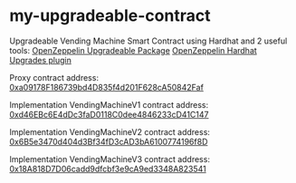 # my-upgradeable-contract
Upgradeable Vending Machine Smart Contract
using Hardhat and 2 useful tools:
[OpenZeppelin Upgradeable Package](https://docs.openzeppelin.com/contracts/4.x/upgradeable)
[OpenZeppelin Hardhat Upgrades plugin](https://docs.openzeppelin.com/upgrades-plugins/1.x/)

Proxy contract address: [0xa09178F186739bd4D835f4d201F628cA50842Faf](https://goerli.etherscan.io/address/0xa09178F186739bd4D835f4d201F628cA50842Faf)

Implementation VendingMachineV1 contract address: [0xd46EBc6E4dDc3faD0118C0dee4846233cD41C147](https://goerli.etherscan.io/address/0xd46EBc6E4dDc3faD0118C0dee4846233cD41C147)

Implementation VendingMachineV2 contract address: [0x6B5e3470d404d3Bf34fD3cAD3bA6100774196f8D](https://goerli.etherscan.io/address/0x6B5e3470d404d3Bf34fD3cAD3bA6100774196f8D)

Implementation VendingMachineV3 contract address: [0x18A818D7D06cadd9dfcbf3e9cA9ed3348A823541](https://goerli.etherscan.io/address/0x18A818D7D06cadd9dfcbf3e9cA9ed3348A823541)